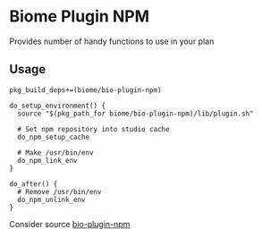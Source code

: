 # Biome Plugin NPM

Provides number of handy functions to use in your plan

## Usage

```
pkg_build_deps+=(biome/bio-plugin-npm)

do_setup_environment() {
  source "$(pkg_path_for biome/bio-plugin-npm)/lib/plugin.sh"

  # Set npm repository into studio cache
  do_npm_setup_cache

  # Make /usr/bin/env
  do_npm_link_env
}

do_after() {
  # Remove /usr/bin/env
  do_npm_unlink_env
}
```

Consider source [bio-plugin-npm](habitat/lib/plugin.sh)
